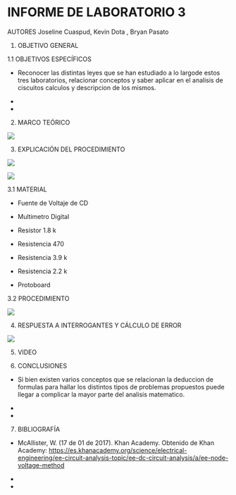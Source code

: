 # INFORME DE LABORATORIO 3

AUTORES Joseline Cuaspud, Kevin Dota , Bryan Pasato 

1. OBJETIVO GENERAL 



1.1 OBJETIVOS ESPECÍFICOS 

- Reconocer las distintas leyes que se han estudiado a lo largode estos tres laboratorios, relacionar conceptos y saber aplicar en el analisis de ciscuitos calculos y descripcion de los mismos.

-

-

2. MARCO TEÓRICO 

![](https://user-images.githubusercontent.com/84998005/122140656-69385f00-ce11-11eb-94ab-960288c8bec7.png)


3. EXPLICACIÓN DEL PROCEDIMIENTO

![](https://user-images.githubusercontent.com/84998013/122136424-160dde80-ce08-11eb-9127-eb9da75ffbeb.png)

![](https://user-images.githubusercontent.com/84998013/122136781-d398d180-ce08-11eb-90e7-d57150329802.png)

3.1  MATERIAL 

- Fuente de Voltaje de CD

- Multimetro Digital

- Resistor 1.8 k

- Resistencia 470

- Resistencia 3.9 k

- Resistencia 2.2 k

- Protoboard




3.2 PROCEDIMIENTO 

![](https://user-images.githubusercontent.com/84397282/122142308-d00b4780-ce14-11eb-8784-9e29cfb143d7.jpg)

4. RESPUESTA A INTERROGANTES  Y CÁLCULO DE ERROR  

![](https://user-images.githubusercontent.com/84397282/122144444-2084a400-ce19-11eb-9977-8c38b316db82.jpg)


5. VIDEO 


6. CONCLUSIONES 

- Si bien existen varios conceptos que se relacionan la deduccion de formulas para hallar los distintos tipos de problemas propuestos puede llegar a complicar la mayor parte del analisis matematico.

-

-


7. BIBLIOGRAFÍA 

- McAllister, W. (17 de 01 de 2017). Khan Academy. Obtenido de Khan Academy: https://es.khanacademy.org/science/electrical-engineering/ee-circuit-analysis-topic/ee-dc-circuit-analysis/a/ee-node-voltage-method


-

-






